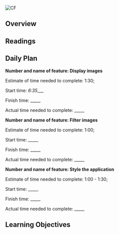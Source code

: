 ![CF](https://i.imgur.com/7v5ASc8.png)

## Overview

## Readings

## Daily Plan

**Number and name of feature: Display images**

Estimate of time needed to complete:  1:30;

Start time: _6:35____

Finish time: _____

Actual time needed to complete: _____


**Number and name of feature: Filter images**

Estimate of time needed to complete: 1:00;

Start time: _____

Finish time: _____

Actual time needed to complete: _____


**Number and name of feature: Style the application**

Estimate of time needed to complete: 1:00 - 1:30;

Start time: _____

Finish time: _____

Actual time needed to complete: _____

## Learning Objectives